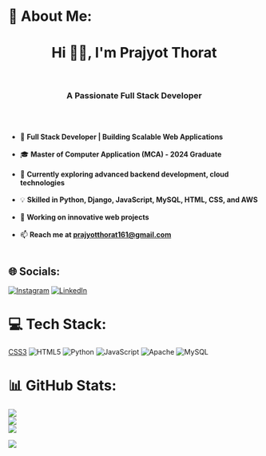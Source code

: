 # 💫 About Me:
<h1 align="center">Hi 👋🏻, I'm Prajyot Thorat</h1><br>
<h3 align="center">A Passionate Full Stack Developer</h3><br><br>

- 🚀 <b>Full Stack Developer | Building Scalable Web Applications</b><br><br>
- 🎓 <b>Master of Computer Application (MCA) - 2024 Graduate</b><br><br>
- 🌱 <b>Currently exploring advanced backend development, cloud technologies</b><br><br>
- 💡 <b>Skilled in Python, Django, JavaScript, MySQL, HTML, CSS, and AWS</b><br><br>
- 🔭 <b>Working on innovative web projects</b><br><br>
- 📫 <b>Reach me at prajyotthorat161@gmail.com </b><br><br>


## 🌐 Socials:
[![Instagram](https://img.shields.io/badge/Instagram-%23E4405F.svg?logo=Instagram&logoColor=white)](https://instagram.com/prajyot3990) [![LinkedIn](https://img.shields.io/badge/LinkedIn-%230077B5.svg?logo=linkedin&logoColor=white)](https://www.linkedin.com/in/prajyotthorat)

# 💻 Tech Stack:
[CSS3](https://img.shields.io/badge/css3-%231572B6.svg?style=for-the-badge&logo=css3&logoColor=white) ![HTML5](https://img.shields.io/badge/html5-%23E34F26.svg?style=for-the-badge&logo=html5&logoColor=white) ![Python](https://img.shields.io/badge/python-3670A0?style=for-the-badge&logo=python&logoColor=ffdd54) ![JavaScript](https://img.shields.io/badge/javascript-%23323330.svg?style=for-the-badge&logo=javascript&logoColor=%23F7DF1E)  ![Apache](https://img.shields.io/badge/apache-%23D42029.svg?style=for-the-badge&logo=apache&logoColor=white) ![MySQL](https://img.shields.io/badge/mysql-%2300f.svg?style=for-the-badge&logo=mysql&logoColor=white) 
# 📊 GitHub Stats:
![](https://github-readme-stats.vercel.app/api?username=Prajyot9697&theme=dark&hide_border=false&include_all_commits=true&count_private=true)<br/>
![](https://github-readme-streak-stats.herokuapp.com/?user=SanketSR09&theme=dark&hide_border=false)<br/>
![](https://github-readme-stats.vercel.app/api/top-langs/?username=Prajyot9697&theme=dark&hide_border=false&include_all_commits=true&count_private=true&layout=compact)

[![](https://visitcount.itsvg.in/api?id=SanketSR09&icon=6&color=10)](https://visitcount.itsvg.in)

<!-- Proudly created with GPRM ( https://gprm.itsvg.in ) -->
